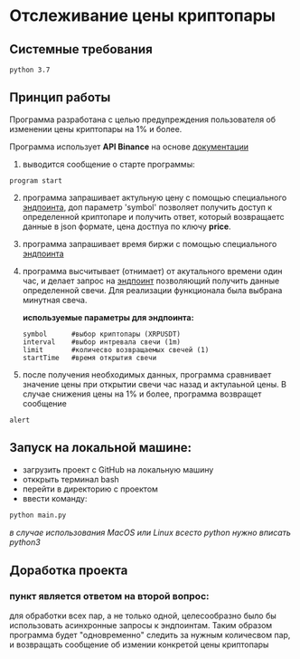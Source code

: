 # Отслеживание цены криптопары

## Системные требования
```commandline
python 3.7
```

## Принцип работы
Программа разработана с целью предупреждения пользователя об изменении цены криптопары на 1% и более.

Программа использует **API Binance** на основе [документации](https://binance-docs.github.io/apidocs/#signed-trade-and-user_data-endpoint-security)


1. выводится сообщение о старте программы:
```
program start
```

2. программа запрашивает актульную цену с помощью специального [эндпоинта]('https://api.binance.com/api/v3/ticker/price?symbol=XRPUSDT'), доп параметр 'symbol' позволяет получить доступ к определенной криптопаре и получить ответ, который возвращаетс данные в json формате, цена достпуа по ключу **price**. 

3. программа запрашивает время биржи с помощью специального [эндпоинта]('https://api.binance.com/api/v1/time')

4. программа высчитывает (отнимает) от акутального времени один час, и делает запрос на [эндпоинт]('https://api.binance.com/api/v1/klines?symbol=XRPUSDT&interval=1m&limit=1&startTime=') позволяющий получить данные определенной свечи.
Для реализации функционала была выбрана минутная свеча.
   
    **используемые параметры для эндпоинта:**
    ```
   symbol      #выбор криптопары (XRPUSDT)
   interval    #выбор интревала свечи (1m)
   limit       #количесво возвращаемых свечей (1)
   startTime   #время открытия свечи
   ```
   
5. после получения необходимых данных, программа сравнивает значение цены при открытии свечи час назад и актулаьной цены. В случае снижения цены на 1% и более, программа возвращет сообщение

```
alert
```

## Запуск на локальной машине:
- загрузить проект с GitHub на локальную машину
- отккрыть терминал bash
- перейти в директорию с проектом
- ввести команду:
```bash
python main.py
```
*в случае использования MacOS или Linux всесто python нужно вписать python3*


## Доработка проекта

### пункт является ответом на второй вопрос:

для обработки всех пар, а не только одной, целесообразно было бы использовать асинхронные запросы к эндпоинтам.
Таким образом программа будет "одновременно" следить за нужным количесвом пар, и возвращать сообщение об измении конкретой цены криптопары